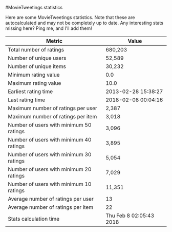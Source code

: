 #MovieTweetings statistics

Here are some MovieTweetings statistics. Note that these are autocalculated and may not be completely up to date. Any interesting stats missing here? Ping me, and I'll add them!

Metric | Value
--- | ---
Total number of ratings                 | 680,203
Number of unique users                  | 52,589
Number of unique items                  | 30,232
Minimum rating value                    | 0.0
Maximum rating value                    | 10.0
Earliest rating time                    | 2013-02-28 15:38:27
Last rating time                        | 2018-02-08 00:04:16
Maximum number of ratings per user      | 2,387
Maximum number of ratings per item      | 3,018
Number of users with minimum 50 ratings | 3,096
Number of users with minimum 40 ratings | 3,895
Number of users with minimum 30 ratings | 5,054
Number of users with minimum 20 ratings | 7,029
Number of users with minimum 10 ratings | 11,351
Average number of ratings per user      | 13
Average number of ratings per item      | 22
Stats calculation time                  | Thu Feb  8 02:05:43 2018

